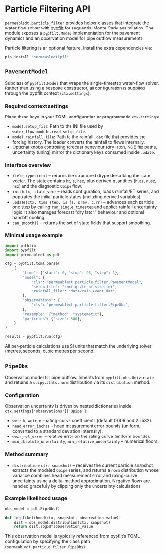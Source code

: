 # Particle Filtering API

`permeabledt.particle_filter` provides helper classes that integrate the water
flow solver with [pypfilt](https://pypfilt.readthedocs.io/) for sequential Monte
Carlo assimilation.  The module exposes a `pypfilt.Model` implementation for the
pavement dynamics and an observation model for pipe outflow measurements.

Particle filtering is an optional feature.  Install the extra dependencies via:

```bash
pip install "permeabledt[pf]"
```

## `PavementModel`

Subclass of `pypfilt.Model` that wraps the single-timestep water-flow solver.
Rather than using a bespoke constructor, all configuration is supplied through
the pypfilt context (`ctx.settings`).

### Required context settings

Place these keys in your TOML configuration or programmatic `ctx.settings`:

- `model.setup_file`: Path to the INI file used by
  `water_flow_module.read_setup_file`.
- `model.rainfall_file`: Path to the rainfall `.dat` file that provides the
  forcing history.  The loader converts the rainfall to flows internally.
- Optional knobs controlling forecast behaviour (dry latch, KDE file paths,
  uncertainty tuning) mirror the dictionary keys consumed inside `update`.

### Interface overview

- `field_types(ctx)` – returns the structured dtype describing the state vector.
  The state contains `hp`, `s`, `hsz`, plus derived quantities (`husz`, `nusz`,
  `nsz`) and the diagnostic `Qpipe` flow.
- `init(ctx, state_vec)` – reads configuration, loads rainfall/ET series, and
  populates the initial particle states (including derived variables).
- `update(ctx, time_step, is_fs, prev, curr)` – advances each particle one step
  by calling `run_single_timestep` and applies rainfall uncertainty logic.  It
  also manages forecast “dry latch” behaviour and optional handoff cooling.
- `can_smooth()` – returns the set of state fields that support smoothing.

### Minimal usage example

```python
import pathlib
import pypfilt
import permeabledt as pdt

cfg = pypfilt.toml.parse(
    {
        "time": {"start": 0, "stop": 96, "step": 1},
        "model": {
            "cls": "permeabledt.particle_filter.PavementModel",
            "setup_file": "configs/tc_pf_site.ini",
            "rainfall_file": "data/rain_event.dat",
        },
        "observations": {
            "cls": "permeabledt.particle_filter.PipeObs",
        },
        "resample": {"method": "systematic"},
        "particles": {"size": 500},
    }
)

results = pypfilt.run(cfg)
```

All per-particle calculations use SI units that match the underlying solver
(metres, seconds, cubic metres per second).

## `PipeObs`

Observation model for pipe outflow.  Inherits from `pypfilt.obs.Univariate` and
returns a `scipy.stats.norm` distribution via its `distribution` method.

### Configuration

Observation uncertainty is driven by nested dictionaries inside
`ctx.settings['observations']['Qpipe']`:

- `weir_k`, `weir_n` – rating-curve coefficients (default 0.006 and 2.5532).
- `head_error_inches` – head measurement error bounds (uniform, converted to a
  standard deviation internally).
- `weir_rel_error` – relative error on the rating curve (uniform bounds).
- `min_absolute_uncertainty`, `min_relative_uncertainty` – numerical floors.

### Method summary

- `distribution(ctx, snapshot)` – receives the current particle snapshot,
  extracts the modeled `Qpipe` series, and returns a `norm` distribution whose
  variance combines head measurement error and rating-curve uncertainty using a
  delta-method approximation.  Negative flows are handled gracefully by clipping
  only the uncertainty calculations.

### Example likelihood usage

```python
obs_model = pdt.PipeObs()

def log_likelihood(ctx, snapshot, observation_value):
    dist = obs_model.distribution(ctx, snapshot)
    return dist.logpdf(observation_value)
```

This observation model is typically referenced from pypfilt’s TOML configuration
by specifying the class path (`permeabledt.particle_filter.PipeObs`).
